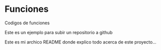 # Funciones
Codigos de funciones

Este es un ejemplo para subir un repositorio a github

Este es mi archico README donde explico todo acerca de este proyecto...

